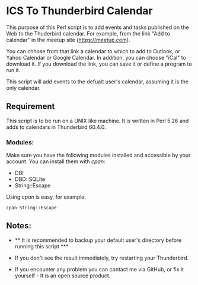 # ICS To Thunderbird Calendar
This purpose of this Perl script is to add events and tasks published
on the Web to the Thuderbird calendar.
For example, from the link "Add to calendar" in the meetup site 
(https://meetup.com).

You can chhose from that link a calendar to which to add to Outlook,
or Yahoo Calendar or Google Calendar. In addition, you can choose "iCal" to
download it. If you download the link, you can save it or define a program
to run it.

This script will add events to the defualt user's calendar, assuming it is the 
only calendar.

## Requirement
This script is to be run on a UNIX like machine. It is written in Perl 5.26
and adds to calendars in Thunderbird 60.4.0.
### Modules:
Make sure you have the following modules installed and accessible by your
account. You can install them with *cpan*:
- DBI
- DBD::SQLite
- String::Escape

Using *cpan* is easy, for example:
```
cpan String::Escape
```

## Notes:
- ** It is recommended to backup your default user's directory before running
this script ***

- If you don't see the result immediately, try restarting your Thunderbird.

- If you encounter any problem you can contact me via GitHub, or fix it
  yourself - It is an open source product.
